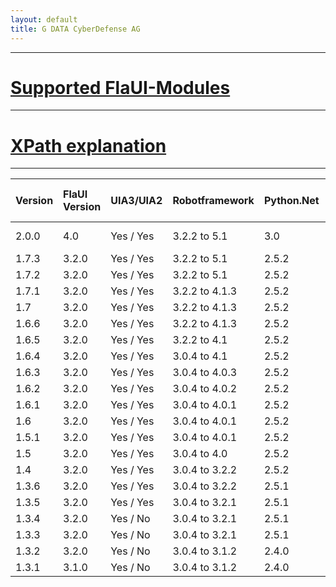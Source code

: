 ```yaml
---
layout: default
title: G DATA CyberDefense AG
---
```


---------

#   [Supported FlaUI-Modules](./modules.html)

---------

#   [XPath explanation](./xpath.html)

---------

| Version      | FlaUI Version      | UIA3/UIA2           | Robotframework      | Python.Net          | Min/Max Python Version  | Documentation                                             |
|:-------------|:------------------ | :------------------ | :------------------ | :------------------ |:------------------      | :------------------                                       |
| 2.0.0        | 4.0                | Yes / Yes           | 3.2.2 to 5.1        | 3.0                 | 3.7 / 3.10              | [HTML](./keywords/2.0.0.html)/[XML](./keywords/2.0.0.xml) |
| 1.7.3        | 3.2.0              | Yes / Yes           | 3.2.2 to 5.1        | 2.5.2               | 3.6 / 3.9               | [HTML](./keywords/1.7.3.html)/[XML](./keywords/1.7.3.xml) |
| 1.7.2        | 3.2.0              | Yes / Yes           | 3.2.2 to 5.1        | 2.5.2               | 3.6 / 3.9               | [HTML](./keywords/1.7.2.html)/[XML](./keywords/1.7.2.xml) |
| 1.7.1        | 3.2.0              | Yes / Yes           | 3.2.2 to 4.1.3      | 2.5.2               | 3.6 / 3.9               | [HTML](./keywords/1.7.1.html)/[XML](./keywords/1.7.1.xml) |
| 1.7          | 3.2.0              | Yes / Yes           | 3.2.2 to 4.1.3      | 2.5.2               | 3.6 / 3.9               | [HTML](./keywords/1.7.html)/[XML](./keywords/1.7.xml)     |
| 1.6.6        | 3.2.0              | Yes / Yes           | 3.2.2 to 4.1.3      | 2.5.2               | 3.6 / 3.9               | [HTML](./keywords/1.6.6.html)/[XML](./keywords/1.6.6.xml) |
| 1.6.5        | 3.2.0              | Yes / Yes           | 3.2.2 to 4.1        | 2.5.2               | 3.6 / 3.9               | [HTML](./keywords/1.6.5.html)/[XML](./keywords/1.6.5.xml) |
| 1.6.4        | 3.2.0              | Yes / Yes           | 3.0.4 to 4.1        | 2.5.2               | 3.6 / 3.9               | [HTML](./keywords/1.6.4.html)/[XML](./keywords/1.6.4.xml) |
| 1.6.3        | 3.2.0              | Yes / Yes           | 3.0.4 to 4.0.3      | 2.5.2               | 3.6 / 3.9               | [HTML](./keywords/1.6.3.html)/[XML](./keywords/1.6.3.xml) |
| 1.6.2        | 3.2.0              | Yes / Yes           | 3.0.4 to 4.0.2      | 2.5.2               | 3.6 / 3.9               | [HTML](./keywords/1.6.2.html)/[XML](./keywords/1.6.2.xml) |
| 1.6.1        | 3.2.0              | Yes / Yes           | 3.0.4 to 4.0.1      | 2.5.2               | 3.6 / 3.9               | [HTML](./keywords/1.6.1.html)/[XML](./keywords/1.6.1.xml) |
| 1.6          | 3.2.0              | Yes / Yes           | 3.0.4 to 4.0.1      | 2.5.2               | 3.6 / 3.9               | [HTML](./keywords/1.6.html)/[XML](./keywords/1.6.xml)     |
| 1.5.1        | 3.2.0              | Yes / Yes           | 3.0.4 to 4.0.1      | 2.5.2               | 3.6 / 3.9               | [HTML](./keywords/1.5.1.html)/[XML](./keywords/1.5.1.xml) |
| 1.5          | 3.2.0              | Yes / Yes           | 3.0.4 to 4.0        | 2.5.2               | 3.6 / 3.9               | [HTML](./keywords/1.5.html)/[XML](./keywords/1.5.xml)     |
| 1.4          | 3.2.0              | Yes / Yes           | 3.0.4 to 3.2.2      | 2.5.2               | 3.6 / 3.9               | [HTML](./keywords/1.4.html)/[XML](./keywords/1.4.xml)     |
| 1.3.6        | 3.2.0              | Yes / Yes           | 3.0.4 to 3.2.2      | 2.5.1               | 3.6 / 3.9               | [HTML](./keywords/1.3.6.html)/[XML](./keywords/1.3.6.xml) |
| 1.3.5        | 3.2.0              | Yes / Yes           | 3.0.4 to 3.2.1      | 2.5.1               | 3.6 / 3.9               | [HTML](./keywords/1.3.5.html)/[XML](./keywords/1.3.5.xml) |
| 1.3.4        | 3.2.0              | Yes / No            | 3.0.4 to 3.2.1      | 2.5.1               | 3.6 / 3.9               | [HTML](./keywords/1.3.4.html)/[XML](./keywords/1.3.4.xml) |
| 1.3.3        | 3.2.0              | Yes / No            | 3.0.4 to 3.2.1      | 2.5.1               | 3.6 / 3.9               | [HTML](./keywords/1.3.3.html)/[XML](./keywords/1.3.3.xml) |
| 1.3.2        | 3.2.0              | Yes / No            | 3.0.4 to 3.1.2      | 2.4.0               | 3.6 / 3.9               | [HTML](./keywords/1.3.2.html)/[XML](./keywords/1.3.2.xml) |
| 1.3.1        | 3.1.0              | Yes / No            | 3.0.4 to 3.1.2      | 2.4.0               | 3.6 / 3.9               | [HTML](./keywords/1.3.1.html)/[XML](./keywords/1.3.1.xml) |
